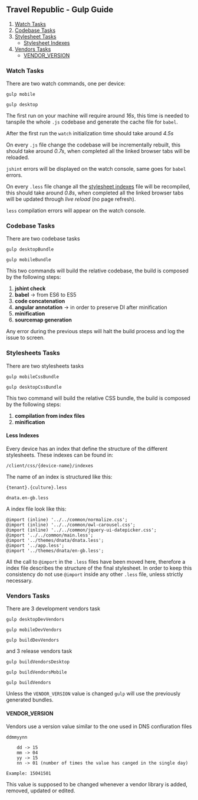 ## Travel Republic - Gulp Guide

1. [Watch Tasks](#watch-tasks)
1. [Codebase Tasks](#codebase-tasks)
1. [Stylesheet Tasks](#stylesheets-tasks)
    * [Stylesheet Indexes](#less-indexes)
1. [Vendors Tasks](#vendors-tasks)
    * [VENDOR_VERSION](#vendor_version)

### Watch Tasks

There are two watch commands, one per device:

`gulp mobile`

`gulp desktop`

The first run on your machine will require around _16s_, this time is needed to tanspile the whole
`.js` codebase and generate the cache file for `babel`.

After the first run the `watch` initialization time should take around _4.5s_

On every `.js` file change the codebase will be incrementally rebuilt, this should take around
_0.7s_, when completed all the linked browser tabs will be reloaded.

`jshint` errors will be displayed on the watch console, same goes for `babel` errors.

On every `.less` file change all the [stylesheet indexes](#less-indexes) file will be recompiled,
this should take around _0.8s_, when completed all the linked browser tabs will be updated through
_live reload_ (no page refresh).

`less` compilation errors will appear on the watch console.

### Codebase Tasks

There are two codebase tasks

`gulp desktopBundle`

`gulp mobileBundle`

This two commands will build the relative codebase, the build is composed by the following steps:

1. **jshint check**
1. **babel** -> from ES6 to ES5
1. **code concatenation**
1. **angular annotation** -> in order to preserve DI after minification
1. **minification**
1. **sourcemap generation**

Any error during the previous steps will halt the build process and log the issue to screen.

### Stylesheets Tasks

There are two stylesheets tasks

`gulp mobileCssBundle`

`gulp desktopCssBundle`

This two command will build the relative CSS bundle, the build is composed by the following steps:

1. **compilation from index files**
1. **minification**

#### Less Indexes

Every device has an index that define the structure of the different stylesheets. These indexes
can be found in:

    /client/css/{device-name}/indexes

The name of an index is structured like this:

    {tenant}.{culture}.less

    dnata.en-gb.less

A index file look like this:

    @import (inline) '../../common/normalize.css';
    @import (inline) '../../common/owl-carousel.css';
    @import (inline) '../../common/jquery-ui-datepicker.css';
    @import '../../common/main.less';
    @import '../themes/dnata/dnata.less';
    @import '../app.less';
    @import '../themes/dnata/en-gb.less';

All the call to `@import` in the `.less` files have been moved here, therefore a index file
describes the structure of the final stylesheet.
In order to keep this consistency do not use `@import` inside any other `.less` file, unless
strictly necessary.

### Vendors Tasks

There are 3 development vendors task

`gulp desktopDevVendors`

`gulp mobileDevVendors`

`gulp buildDevVendors`


and 3 release vendors task

`gulp buildVendorsDesktop`

`gulp buildVendorsMobile`

`gulp buildVendors`

Unless the `VENDOR_VERSION` value is changed `gulp` will use the previously generated bundles.

#### VENDOR_VERSION

Vendors use a version value similar to the one used in DNS confiuration files

    ddmmyynn

        dd -> 15
        mm -> 04
        yy -> 15
        nn -> 01 (number of times the value has canged in the single day)

    Example: 15041501

This value is supposed to be changed whenever a vendor library is added, removed, updated or edited.
